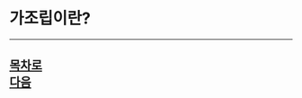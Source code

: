 가조립이란?
=======================

------------------------------------  
[목차로](https://github.com/isp829/-/blob/master/README.md)  
[다음](https://github.com/isp829/-/blob/master/lecture/lecture4-2.md)  
-----------------------------
    
